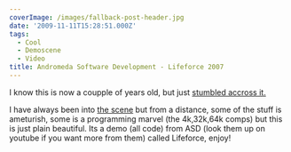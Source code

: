 ```yaml
---
coverImage: /images/fallback-post-header.jpg
date: '2009-11-11T15:28:51.000Z'
tags:
  - Cool
  - Demoscene
  - Video
title: Andromeda Software Development - Lifeforce 2007
---
```


I know this is now a coupple of years old, but just [stumbled accross it.](https://www.pouet.net/prod.php?which=31571)

I have always been into [the scene](https://www.scene.org) but from a distance, some of the stuff is ameturish, some is a programming marvel (the 4k,32k,64k comps) but this is just plain beautiful. Its a demo (all code) from ASD (look them up on youtube if you want more from them) called Lifeforce, enjoy!<!-- more -->

<object classid="clsid:d27cdb6e-ae6d-11cf-96b8-444553540000" width="720" height="426" codebase="https://download.macromedia.com/pub/shockwave/cabs/flash/swflash.cab#version=6,0,40,0"><param name="allowFullScreen" value="true" /><param name="allowscriptaccess" value="always" /><param name="src" value="https://www.youtube.com/v/P0OfkJc711A&amp;hl=en&amp;fs=1&amp;hd=1" /><param name="allowfullscreen" value="true" /><embed type="application/x-shockwave-flash" width="720" height="426" src="https://www.youtube.com/v/P0OfkJc711A&amp;hl=en&amp;fs=1&amp;hd=1" allowscriptaccess="always" allowfullscreen="true"></embed></object>
